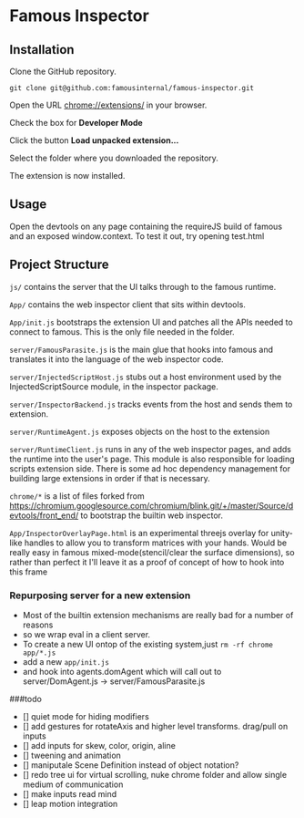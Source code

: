 # Famous Inspector

## Installation
Clone the GitHub repository.

```
git clone git@github.com:famousinternal/famous-inspector.git
```

Open the URL [chrome://extensions/](chrome://extensions/) in your browser.

Check the box for **Developer Mode**

Click the button **Load unpacked extension...**

Select the folder where you downloaded the repository.

The extension is now installed.

## Usage
Open the devtools on any page containing the requireJS build of famous
and an exposed window.context. To test it out, try opening test.html

## Project Structure
`js/` contains the server that the UI talks through to the famous runtime.

`App/` contains the web inspector client that sits within devtools.

`App/init.js` bootstraps the extension UI and patches all the APIs needed to connect
to famous. This is the only file needed in the folder.

`server/FamousParasite.js` is the main glue that hooks into famous and translates it into
the language of the web inspector code.

`server/InjectedScriptHost.js` stubs out a host environment used by the InjectedScriptSource
module, in the inspector package.

`server/InspectorBackend.js` tracks events from the host and sends them to extension.

`server/RuntimeAgent.js` exposes objects on the host to the extension

`server/RuntimeClient.js` runs in any of the web inspector pages, and adds the runtime into the
user's page. This module is also responsible for loading scripts extension
side. There is some ad hoc dependency management for building large extensions in
order if that is necessary.

`chrome/*` is a list of files forked from
https://chromium.googlesource.com/chromium/blink.git/+/master/Source/devtools/front_end/
to bootstrap the builtin web inspector.

`App/InspectorOverlayPage.html` is an experimental threejs overlay for unity-like
handles to allow you to transform matrices with your hands. Would be really easy in
famous mixed-mode(stencil/clear the surface dimensions), so rather than perfect it
I'll leave it as a proof of concept of how to hook into this frame

### Repurposing server for a new extension
- Most of the builtin extension mechanisms are really bad for a number of reasons
- so we wrap eval in a client server. 
- To create a new UI ontop of the existing system,just `rm -rf chrome app/*.js`
- add a new `app/init.js`
- and hook into agents.domAgent which will call out to server/DomAgent.js -> server/FamousParasite.js

###todo
- [] quiet mode for hiding modifiers 
- [] add gestures for rotateAxis and higher level transforms. drag/pull on inputs
- [] add inputs for skew, color, origin, aline 
- [] tweening and animation
- [] maniputale Scene Definition instead of object notation?
- [] redo tree ui for virtual scrolling, nuke chrome folder and allow single medium of communication
- [] make inputs read mind
- [] leap motion integration

